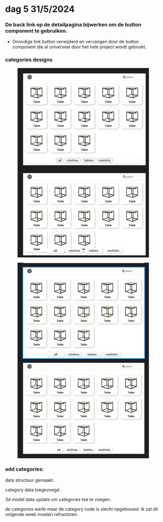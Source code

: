# dag 5 31/5/2024

### De back link op de detailpagina bijwerken om de button component te gebruiken.

* Onnodige link button verwijderd en vervangen door de button component die al universeel door het hele project wordt gebruikt.



### categories designs&#x20;

<figure><img src="../.gitbook/assets/image (54).png" alt=""><figcaption></figcaption></figure>

<figure><img src="../.gitbook/assets/image (55).png" alt=""><figcaption></figcaption></figure>

### add categories:

data structuur gemaakt.

category data toegevoegd.

3d model data update om categories toe te voegen.

de categories werkt maar de category code is slecht opgebouwd. Ik zal dit volgende week moeten refractoren.&#x20;





